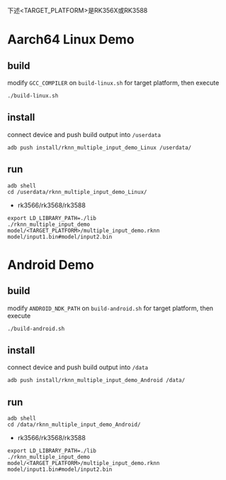 下述<TARGET_PLATFORM>是RK356X或RK3588
# Aarch64 Linux Demo
## build

modify `GCC_COMPILER` on `build-linux.sh` for target platform, then execute

```
./build-linux.sh
```

## install

connect device and push build output into `/userdata`

```
adb push install/rknn_multiple_input_demo_Linux /userdata/
```

## run

```
adb shell
cd /userdata/rknn_multiple_input_demo_Linux/
```

- rk3566/rk3568/rk3588
```
export LD_LIBRARY_PATH=./lib
./rknn_multiple_input_demo model/<TARGET_PLATFORM>/multiple_input_demo.rknn model/input1.bin#model/input2.bin
```

# Android Demo
## build

modify `ANDROID_NDK_PATH` on `build-android.sh` for target platform, then execute

```
./build-android.sh
```

## install

connect device and push build output into `/data`

```
adb push install/rknn_multiple_input_demo_Android /data/
```

## run

```
adb shell
cd /data/rknn_multiple_input_demo_Android/
```

- rk3566/rk3568/rk3588
```
export LD_LIBRARY_PATH=./lib
./rknn_multiple_input_demo model/<TARGET_PLATFORM>/multiple_input_demo.rknn model/input1.bin#model/input2.bin
```